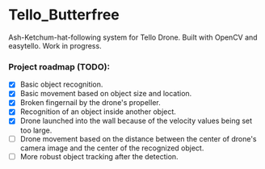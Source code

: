# Tello_Butterfree
Ash-Ketchum-hat-following system for Tello Drone. Built with OpenCV and easytello. Work in progress. 

### Project roadmap (TODO):
- [x] Basic object recognition.
- [x] Basic movement based on object size and location.
- [x] Broken fingernail by the drone's propeller.
- [x] Recognition of an object inside another object.
- [x] Drone launched into the wall because of the velocity values being set too large.
- [ ] Drone movement based on the distance between the center of drone's camera image and the center of the recognized object.
- [ ] More robust object tracking after the detection.
